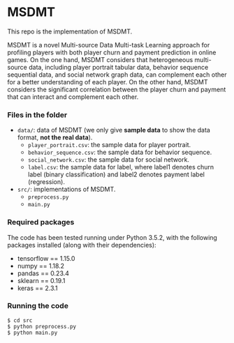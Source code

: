 # MSDMT

This repo is the implementation of MSDMT.

MSDMT is a novel Multi-source Data Multi-task Learning approach for profiling players with both player churn and payment prediction in online games. 
On the one hand, MSDMT considers that heterogeneous multi-source data, including player portrait tabular data, behavior sequence sequential data, and social network graph data, can complement each other for a better understanding of each player.
On the other hand, MSDMT considers the significant correlation between the player churn and payment that can interact and complement each other.

### Files in the folder

- `data/`: data of MSDMT (we only give **sample data** to show the data format, **not the real data**).
  - `player_portrait.csv`: the sample data for player portrait.
  - `behavior_sequence.csv`: the sample data for behavior sequence.
  - `social_network.csv`: the sample data for social network.
  - `label.csv`: the sample data for label, where label1 denotes churn label (binary classification) and label2 denotes payment label (regression).
- `src/`: implementations of MSDMT.
  - `preprocess.py`
  - `main.py`

### Required packages
The code has been tested running under Python 3.5.2, with the following packages installed (along with their dependencies):
- tensorflow == 1.15.0
- numpy == 1.18.2
- pandas == 0.23.4
- sklearn == 0.19.1
- keras == 2.3.1

### Running the code 
```
$ cd src
$ python preprocess.py 
$ python main.py 
```